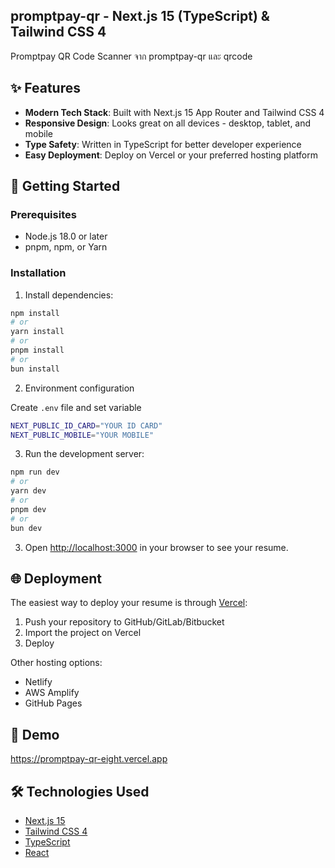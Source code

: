 ## promptpay-qr - Next.js 15 (TypeScript) & Tailwind CSS 4

Promptpay QR Code Scanner จาก promptpay-qr และ qrcode

## ✨ Features

- **Modern Tech Stack**: Built with Next.js 15 App Router and Tailwind CSS 4
- **Responsive Design**: Looks great on all devices - desktop, tablet, and mobile
- **Type Safety**: Written in TypeScript for better developer experience
- **Easy Deployment**: Deploy on Vercel or your preferred hosting platform

## 🚀 Getting Started

### Prerequisites

- Node.js 18.0 or later
- pnpm, npm, or Yarn

### Installation

1. Install dependencies:

```bash
npm install
# or
yarn install
# or
pnpm install
# or
bun install
```

2. Environment configuration

Create `.env` file and set variable

```bash
NEXT_PUBLIC_ID_CARD="YOUR ID CARD"
NEXT_PUBLIC_MOBILE="YOUR MOBILE"
```

3. Run the development server:

```bash
npm run dev
# or
yarn dev
# or
pnpm dev
# or
bun dev
```

3. Open [http://localhost:3000](http://localhost:3000) in your browser to see your resume.

## 🌐 Deployment

The easiest way to deploy your resume is through [Vercel](https://vercel.com):

1. Push your repository to GitHub/GitLab/Bitbucket
2. Import the project on Vercel
3. Deploy

Other hosting options:

- Netlify
- AWS Amplify
- GitHub Pages

## 💎 Demo

https://promptpay-qr-eight.vercel.app

## 🛠️ Technologies Used

- [Next.js 15](https://nextjs.org/)
- [Tailwind CSS 4](https://tailwindcss.com/)
- [TypeScript](https://www.typescriptlang.org/)
- [React](https://reactjs.org/)
